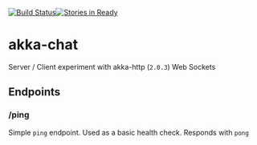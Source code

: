 [![Build Status](https://travis-ci.org/Evildethow/akka-chat.svg?branch=master)](https://travis-ci.org/Evildethow/akka-chat)[![Stories in Ready](https://badge.waffle.io/Evildethow/akka-chat.png?label=ready&title=Ready)](https://waffle.io/Evildethow/akka-chat)
# akka-chat

Server / Client experiment with akka-http (`2.0.3`) Web Sockets

## Endpoints

### /ping

Simple `ping` endpoint. Used as a basic health check. Responds with `pong`
